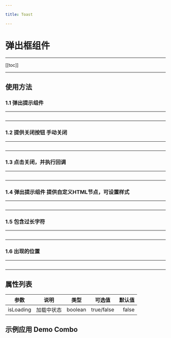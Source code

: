```yaml
---

title: Toast

---
```


# 弹出框组件

---

[[toc]]

---

## 使用方法

### 1.1 弹出提示组件

---

<ClientOnly>

<toast-normal></toast-normal>

</ClientOnly>

```vue

```

---

### 1.2 提供关闭按钮 手动关闭

---

<ClientOnly>

<toast-click></toast-click>

</ClientOnly>

```vue

```

---

### 1.3 点击关闭，并执行回调

---

<ClientOnly>

<toast-callback></toast-callback>

</ClientOnly>

```vue

```

---

### 1.4 弹出提示组件 提供自定义HTML节点，可设置样式

---

<ClientOnly>

</ClientOnly>

```vue

```

---

### 1.5 包含过长字符

---

<ClientOnly>

</ClientOnly>

```vue

```

---

### 1.6 出现的位置

---

<ClientOnly>

</ClientOnly>

```vue

```

---

## 属性列表


| 参数      |    说明    |  类型  |   可选值   | 默认值 |
| ----------- | :----------: | :-------: | :----------: | -------: |
| isLoading | 加载中状态 | boolean | true/false |  false |

## 示例应用 Demo Combo
